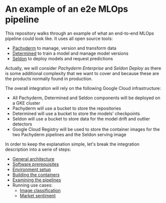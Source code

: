 # An example of an e2e MLOps pipeline 

This repository walks through an example of what an end-to-end MLOps pipeline could look like.  It uses all open source tools:

- [Pachyderm](https://www.pachyderm.com/) to manage, version and transform data
- [Determined](https://www.determined.ai) to train a model and manage model versions
- [Seldon](http://seldon.io/) to deploy models and request predictions

Actually, we will consider *Pachyderm Enterprise* and *Seldon Deploy* as there is some additional complexity that we want to cover and because these are the products normally found in production.

The overall integration will rely on the following Google Cloud infrastructure:

- All Pachyderm, Determined and Seldon components will be deployed on a GKE cluster
- Pachyderm will use a bucket to store the repositories
- Determined will use a bucket to store the models' checkpoints
- Seldon will use a bucket to store data for the model drift and outlier detectors
- Google Cloud Registry will be used to store the container images for the two Pachyderm pipelines and the Seldon serving image

In order to keep the explanation simple, let's break the integration description into a serie of steps:

- [General architecture](doc/architecture.md)
- [Software prerequisites](doc/prerequisites.md)
- [Environment setup](doc/environment.md)
- [Building the containers](doc/containers.md)
- [Examining the pipelines](doc/pipelines.md)
- Running use cases:
    - [Image classification](doc/image-classification.md)
    - [Market sentiment](doc/sentiment-analysis.md)
